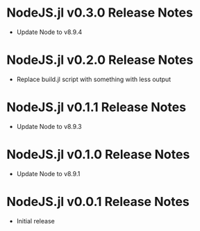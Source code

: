 # NodeJS.jl v0.3.0 Release Notes
* Update Node to v8.9.4

# NodeJS.jl v0.2.0 Release Notes
* Replace build.jl script with something with less output

# NodeJS.jl v0.1.1 Release Notes
* Update Node to v8.9.3

# NodeJS.jl v0.1.0 Release Notes
* Update Node to v8.9.1

# NodeJS.jl v0.0.1 Release Notes
* Initial release
